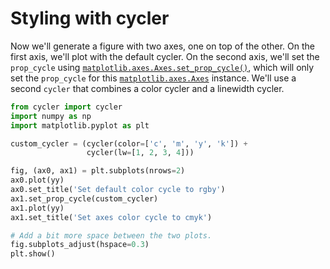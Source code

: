 # Styling with cycler

Now we'll generate a figure with two axes, one on top of the other. On the first axis, we'll plot with the default cycler. On the second axis, we'll set the `prop_cycle` using [`matplotlib.axes.Axes.set_prop_cycle()`](https://matplotlib.org/stable/api/_as_gen/matplotlib.axes.Axes.set_prop_cycle.html#matplotlib.axes.Axes.set_prop_cycle), which will only set the `prop_cycle` for this [`matplotlib.axes.Axes`](https://matplotlib.org/stable/api/_as_gen/matplotlib.axes.Axes.html#matplotlib.axes.Axes) instance. We'll use a second `cycler` that combines a color cycler and a linewidth cycler.

```python
from cycler import cycler
import numpy as np
import matplotlib.pyplot as plt

custom_cycler = (cycler(color=['c', 'm', 'y', 'k']) +
                 cycler(lw=[1, 2, 3, 4]))

fig, (ax0, ax1) = plt.subplots(nrows=2)
ax0.plot(yy)
ax0.set_title('Set default color cycle to rgby')
ax1.set_prop_cycle(custom_cycler)
ax1.plot(yy)
ax1.set_title('Set axes color cycle to cmyk')

# Add a bit more space between the two plots.
fig.subplots_adjust(hspace=0.3)
plt.show()
```

